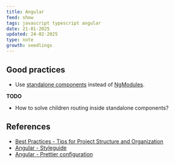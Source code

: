```yaml
---
title: Angular
feed: show
tags: javascript typescript angular
date: 21-01-2025
updated: 24-02-2025
type: note
growth: seedlings
---
```


## Good practices

- Use [standalone components](https://angular.dev/reference/migrations/standalone) instead of [NgModules](https://angular.dev/guide/ngmodules/overview).

**TODO**

- How to solve children routing inside standalone components?

## References
- [Best Practices - Tips for Project Structure and Organization](https://www.thinkitive.com/blog/angular-best-practices-tips-for-project-structure-and-organization/)
- [Angular - Styleguide](https://angular.dev/style-guide)
- [Angular - Prettier configuration](https://medium.com/@sehban.alam/almost-perfect-prettier-settings-for-your-angular-projects-a-step-by-step-guide-f7492943e53d)
